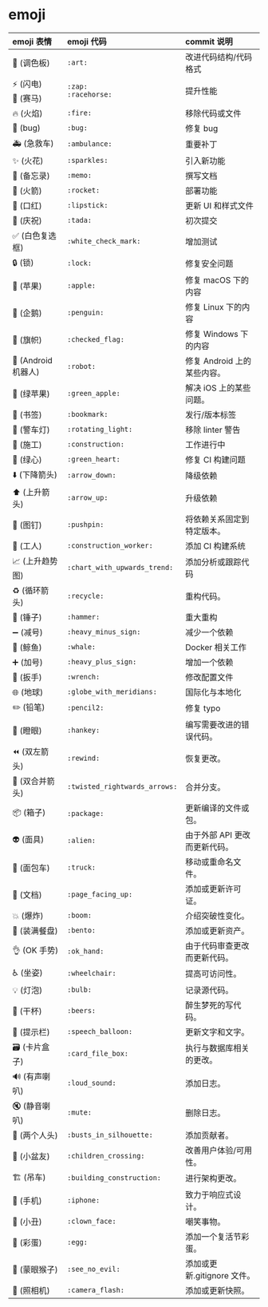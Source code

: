 # emoji

| emoji 表情                               | emoji 代码                    | commit 说明                   |
| :--------------------------------------- | :---------------------------- | :---------------------------- |
| :art: (调色板)                           | `:art:`                       | 改进代码结构/代码格式         |
| :zap: (闪电)<br>:racehorse: (赛马)       | `:zap:`<br>`:racehorse:`      | 提升性能                      |
| :fire: (火焰)                            | `:fire:`                      | 移除代码或文件                |
| :bug: (bug)                              | `:bug:`                       | 修复 bug                      |
| :ambulance: (急救车)                     | `:ambulance:`                 | 重要补丁                      |
| :sparkles: (火花)                        | `:sparkles:`                  | 引入新功能                    |
| :memo: (备忘录)                          | `:memo:`                      | 撰写文档                      |
| :rocket: (火箭)                          | `:rocket:`                    | 部署功能                      |
| :lipstick: (口红)                        | `:lipstick:`                  | 更新 UI 和样式文件            |
| :tada: (庆祝)                            | `:tada:`                      | 初次提交                      |
| :white_check_mark: (白色复选框)          | `:white_check_mark:`          | 增加测试                      |
| :lock: (锁)                              | `:lock:`                      | 修复安全问题                  |
| :apple: (苹果)                           | `:apple:`                     | 修复 macOS 下的内容           |
| :penguin: (企鹅)                         | `:penguin:`                   | 修复 Linux 下的内容           |
| :checkered_flag: (旗帜)                  | `:checked_flag:`              | 修复 Windows 下的内容         |
| :robot: (Android 机器人)                 | `:robot:`                     | 修复 Android 上的某些内容。   |
| :green_apple: (绿苹果)                   | `:green_apple:`               | 解决 iOS 上的某些问题。       |
| :bookmark: (书签)                        | `:bookmark:`                  | 发行/版本标签                 |
| :rotating_light: (警车灯)                | `:rotating_light:`            | 移除 linter 警告              |
| :construction: (施工)                    | `:construction:`              | 工作进行中                    |
| :green_heart: (绿心)                     | `:green_heart:`               | 修复 CI 构建问题              |
| :arrow_down: (下降箭头)                  | `:arrow_down:`                | 降级依赖                      |
| :arrow_up: (上升箭头)                    | `:arrow_up:`                  | 升级依赖                      |
| :pushpin: (图钉)                         | `:pushpin:`                   | 将依赖关系固定到特定版本。    |
| :construction_worker: (工人)             | `:construction_worker:`       | 添加 CI 构建系统              |
| :chart_with_upwards_trend: (上升趋势图)  | `:chart_with_upwards_trend:`  | 添加分析或跟踪代码            |
| :recycle: (循环箭头)                     | `:recycle:`                   | 重构代码。                    |
| :hammer: (锤子)                          | `:hammer:`                    | 重大重构                      |
| :heavy_minus_sign: (减号)                | `:heavy_minus_sign:`          | 减少一个依赖                  |
| :whale: (鲸鱼)                           | `:whale:`                     | Docker 相关工作               |
| :heavy_plus_sign: (加号)                 | `:heavy_plus_sign:`           | 增加一个依赖                  |
| :wrench: (扳手)                          | `:wrench:`                    | 修改配置文件                  |
| :globe_with_meridians: (地球)            | `:globe_with_meridians:`      | 国际化与本地化                |
| :pencil2: (铅笔)                         | `:pencil2:`                   | 修复 typo                     |
| :hankey: (瞪眼)                          | `:hankey:`                    | 编写需要改进的错误代码。      |
| :rewind: (双左箭头)                      | `:rewind:`                    | 恢复更改。                    |
| :twisted_rightwards_arrows: (双合并箭头) | `:twisted_rightwards_arrows:` | 合并分支。                    |
| :package: (箱子)                         | `:package:`                   | 更新编译的文件或包。          |
| :alien: (面具)                           | `:alien:`                     | 由于外部 API 更改而更新代码。 |
| :truck: (面包车)                         | `:truck:`                     | 移动或重命名文件。            |
| :page_facing_up: (文档)                  | `:page_facing_up:`            | 添加或更新许可证。            |
| :boom: (爆炸)                            | `:boom:`                      | 介绍突破性变化。              |
| :bento: (装满餐盘)                       | `:bento:`                     | 添加或更新资产。              |
| :ok_hand: (OK 手势)                      | `:ok_hand:`                   | 由于代码审查更改而更新代码。  |
| :wheelchair: (坐姿)                      | `:wheelchair:`                | 提高可访问性。                |
| :bulb: (灯泡)                            | `:bulb:`                      | 记录源代码。                  |
| :beers: (干杯)                           | `:beers:`                     | 醉生梦死的写代码。            |
| :speech_balloon: (提示栏)                | `:speech_balloon:`            | 更新文字和文字。              |
| :card_file_box: (卡片盒子)               | `:card_file_box:`             | 执行与数据库相关的更改。      |
| :loud_sound: (有声喇叭)                  | `:loud_sound:`                | 添加日志。                    |
| :mute: (静音喇叭)                        | `:mute:`                      | 删除日志。                    |
| :busts_in_silhouette: (两个人头)         | `:busts_in_silhouette:`       | 添加贡献者。                  |
| :children_crossing: (小盆友)             | `:children_crossing:`         | 改善用户体验/可用性。         |
| :building_construction: (吊车)           | `:building_construction:`     | 进行架构更改。                |
| :iphone: (手机)                          | `:iphone:`                    | 致力于响应式设计。            |
| :clown_face: (小丑)                      | `:clown_face:`                | 嘲笑事物。                    |
| :egg: (彩蛋)                             | `:egg:`                       | 添加一个复活节彩蛋。          |
| :see_no_evil: (蒙眼猴子)                 | `:see_no_evil:`               | 添加或更新.gitignore 文件。   |
| :camera_flash: (照相机)                  | `:camera_flash:`              | 添加或更新快照。              |
